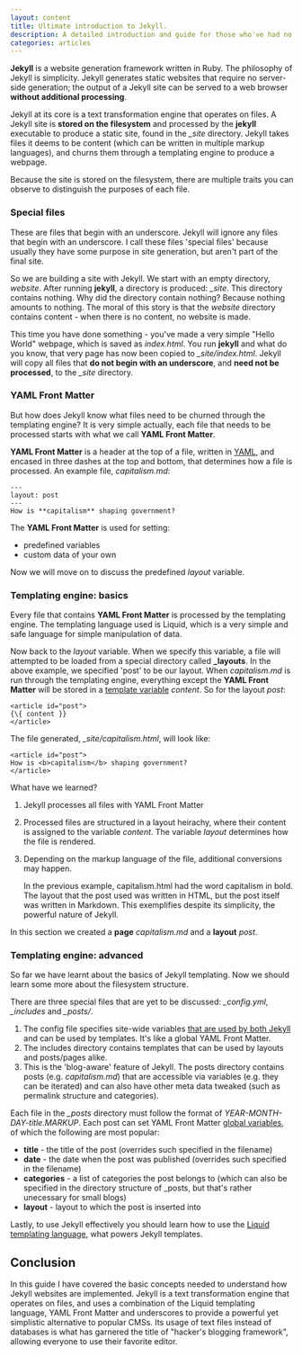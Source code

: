 ```yaml
---
layout: content
title: Ultimate introduction to Jekyll.
description: A detailed introduction and guide for those who've had no prior experience with Jekyll - the magnificent beast which powers both this website and many others. 
categories: articles
---
```

**Jekyll** is a website generation framework written in Ruby. The philosophy of Jekyll is simplicity. Jekyll generates static websites that require no server-side generation; the output of a Jekyll site can be served to a web browser **without additional processing**.

Jekyll at its core is a text transformation engine that operates on files. A Jekyll site is **stored on the filesystem** and processed by the **jekyll** executable to produce a static site, found in the *_site* directory. Jekyll takes files it deems to be content (which can be written in multiple markup languages), and churns them through a templating engine to produce a webpage. 

Because the site is stored on the filesystem, there are multiple traits you can observe to distinguish the purposes of each file. 

### Special files
These are files that begin with an underscore. Jekyll will ignore any files that begin with an underscore. I call these files 'special files' because usually they have some purpose in site generation, but aren't part of the final site.

So we are building a site with Jekyll. We start with an empty directory, *website*. After running **jekyll**, a directory is produced: *_site*. This directory contains nothing. Why did the directory contain nothing? Because nothing amounts to nothing. The moral of this story is that the *website* directory contains content - when there is no content, no website is made. 

This time you have done something - you've made a very simple "Hello World" webpage, which is saved as *index.html*. You run **jekyll** and what do you know, that very page has now been copied to *_site/index.html*. Jekyll will copy all files that **do not begin with an underscore**, and **need not be processed**, to the *_site* directory. 

### YAML Front Matter
But how does Jekyll know what files need to be churned through the templating engine? It is very simple actually, each file that needs to be processed starts with what we call **YAML Front Matter**. 

**YAML Front Matter** is a header at the top of a file, written in [YAML](https://en.wikipedia.org/wiki/YAML), and encased in three dashes at the top and bottom, that determines how a file is processed. An example file, *capitalism.md*:

	---
	layout: post
	---
	How is **capitalism** shaping government?

The **YAML Front Matter** is used for setting:

* predefined variables
* custom data of your own

Now we will move on to discuss the predefined *layout* variable. 

### Templating engine: basics
Every file that contains **YAML Front Matter** is processed by the templating engine. The templating language used is Liquid, which is a very simple and safe language for simple manipulation of data. 

Now back to the *layout* variable. When we specify this variable, a file will attempted to be loaded from a special directory called **_layouts**. In the above example, we specified 'post' to be our layout. When *capitalism.md* is run through the templating engine, everything except the **YAML Front Matter** will be stored in a [template variable](https://github.com/mojombo/jekyll/wiki/Template-Data) *content*. So for the layout *post*:

	<article id="post">
	{\{ content }}
	</article>

The file generated, *_site/capitalism.html*, will look like:

	<article id="post">
	How is <b>capitalism</b> shaping government?
	</article>

What have we learned?

1. Jekyll processes all files with YAML Front Matter
2. Processed files are structured in a layout heirachy, where their content is assigned to the variable *content*. The variable *layout* determines how the file is rendered. 
3. Depending on the markup language of the file, additional conversions may happen. 

   In the previous example, capitalism.html had the word capitalism in bold. The layout that the post used was written in HTML, but the post itself was written in Markdown. This exemplifies despite its simplicity, the powerful nature of Jekyll.

In this section we created a **page** *capitalism.md* and a **layout** *post*.

### Templating engine: advanced
So far we have learnt about the basics of Jekyll templating. Now we should learn some more about the filesystem structure.

There are three special files that are yet to be discussed: *_config.yml*, *_includes* and *_posts/*. 

1. The config file specifies site-wide variables [that are used by both Jekyll](https://github.com/mojombo/jekyll/wiki/Configuration) and can be used by templates. It's like a global YAML Front Matter. 
2. The includes directory contains templates that can be used by layouts and posts/pages alike. 
3. This is the 'blog-aware' feature of Jekyll. The posts directory contains posts (e.g. *capitalism.md*) that are accessible via variables (e.g. they can be iterated) and can also have other meta data tweaked (such as permalink structure and categories). 

Each file in the *_posts* directory must follow the format of *YEAR-MONTH-DAY-title.MARKUP*. Each post can set YAML Front Matter [global variables](https://github.com/mojombo/jekyll/wiki/YAML-Front-Matter), of which the following are most popular:
   
* **title** - the title of the post (overrides such specified in the filename)
* **date** - the date when the post was published (overrides such specified in the filename)
* **categories** - a list of categories the post belongs to (which can also be specified in the directory structure of _posts, but that's rather unecessary for small blogs)
* **layout** - layout to which the post is inserted into

Lastly, to use Jekyll effectively you should learn how to use the [Liquid templating language](https://github.com/shopify/liquid/wiki/liquid-for-designers), what powers Jekyll templates.

## Conclusion
In this guide I have covered the basic concepts needed to understand how Jekyll websites are implemented. Jekyll is a text transformation engine that operates on files, and uses a combination of the Liquid templating language, YAML Front Matter and underscores to provide a powerful yet simplistic alternative to popular CMSs. Its usage of text files instead of databases is what has garnered the title of "hacker's blogging framework", allowing everyone to use their favorite editor. 

